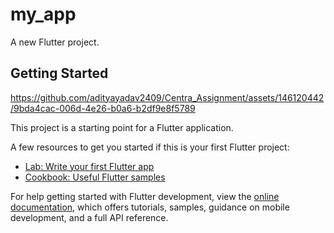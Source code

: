 # my_app

A new Flutter project.

## Getting Started


https://github.com/adityayadav2409/Centra_Assignment/assets/146120442/9bda4cac-006d-4e26-b0a6-b2df9e8f5789


This project is a starting point for a Flutter application.

A few resources to get you started if this is your first Flutter project:

- [Lab: Write your first Flutter app](https://docs.flutter.dev/get-started/codelab)
- [Cookbook: Useful Flutter samples](https://docs.flutter.dev/cookbook)

For help getting started with Flutter development, view the
[online documentation](https://docs.flutter.dev/), which offers tutorials,
samples, guidance on mobile development, and a full API reference.

